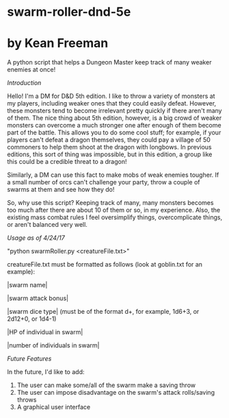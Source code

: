 # swarm-roller-dnd-5e
# by Kean Freeman
A python script that helps a Dungeon Master keep track of many weaker enemies at once!

*Introduction*

Hello! I'm a DM for D&D 5th edition. I like to throw a variety of monsters 
at my players, including weaker ones that they could easily defeat. 
However, these monsters tend to become irrelevant pretty quickly if there 
aren't many of them. The nice thing about 5th edition, however, is a big 
crowd of weaker monsters can overcome a much stronger one after enough 
of them become part of the battle. This allows you to do some cool stuff; 
for example, if your players can't defeat a dragon themselves, they could 
pay a village of 50 commoners to help them shoot at the dragon with 
longbows. In previous editions, this sort of thing was impossible, but 
in this edition, a group like this could be a credible threat to a dragon!

Similarly, a DM can use this fact to make mobs of weak enemies tougher. 
If a small number of orcs can't challenge your party, throw a couple of 
swarms at them and see how they do!

So, why use this script? Keeping track of many, many monsters becomes 
too much after there are about 10 of them or so, in my experience. 
Also, the existing mass combat rules I feel oversimplify things, 
overcomplicate things, or aren't balanced very well.

*Usage as of 4/24/17*

"python swarmRoller.py <creatureFile.txt>"

creatureFile.txt must be formatted as follows (look at goblin.txt for an example):

|swarm name|

|swarm attack bonus|

|swarm dice type| (must be of the format <numDice>d<diceShape>+<damageModifier>, 
for example, 1d6+3, or 2d12+0, or 1d4-1)

|HP of individual in swarm|

|number of individuals in swarm|

*Future Features*

In the future, I'd like to add:
1. The user can make some/all of the swarm make a saving throw
2. The user can impose disadvantage on the swarm's attack 
rolls/saving throws
3. A graphical user interface
